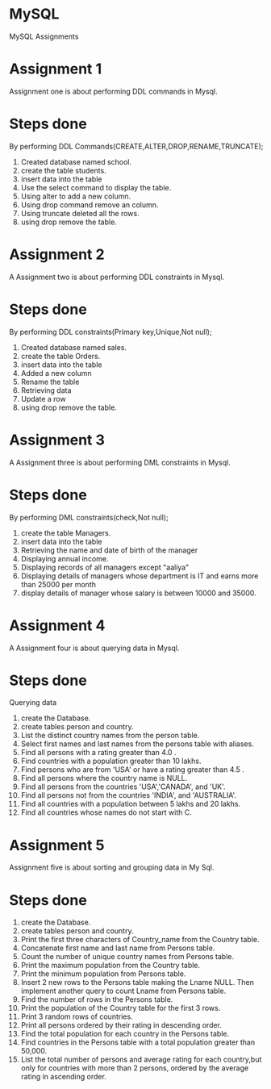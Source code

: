 # MySQL
MySQL Assignments
# Assignment 1
Assignment one is about performing DDL commands in Mysql.

# Steps done
By performing DDL Commands(CREATE,ALTER,DROP,RENAME,TRUNCATE);
1. Created database named school.
2. create the table students.
3. insert data into the table
4. Use the select command to display the table.
5. Using alter to add a new column.
6. Using drop command remove an column.
7. Using truncate deleted all the rows.
8. using drop remove the table.


# Assignment 2
A Assignment two is about performing DDL constraints in Mysql.

# Steps done
By performing DDL constraints(Primary key,Unique,Not null);
1. Created database named sales.
2. create the table Orders.
3. insert data into the table
4. Added a new column
5. Rename the table
6. Retrieving data
7. Update a row
8. using drop remove the table.

# Assignment 3
A Assignment three is about performing DML constraints in Mysql.

# Steps done
By performing DML constraints(check,Not null);
1. create the table Managers.
2. insert data into the table
3. Retrieving the name and date of birth of the manager
4. Displaying annual income.
5. Displaying records of all managers except "aaliya"
6. Displaying details of managers whose department is IT and earns more than 25000 per month
7. display details of manager whose salary is between 10000 and 35000.


# Assignment 4
A Assignment four is about querying data in Mysql.

# Steps done
Querying data
1. create the Database.
2. create tables person and country.
3. List the distinct country names from the person table.
4. Select first names and last names from the persons table with aliases.
5. Find all persons with a rating greater than 4.0 .
6. Find countries with a population greater than 10 lakhs.
7. Find persons who are from 'USA' or have a rating greater than 4.5 .
8. Find all persons where the country name is NULL.
9. Find all persons from the countries 'USA','CANADA', and 'UK'.
10. Find all persons not from the countries 'INDIA', and 'AUSTRALIA'.
11. Find all countries with a population between 5 lakhs and 20 lakhs.
12. Find all countries whose names do not start with C.


# Assignment 5
Assignment five is about sorting and grouping data in My Sql.

# Steps done
1. create the Database.
2. create tables person and country.
3. Print the first three characters of Country_name from the Country table.
4. Concatenate first name and last name from Persons table. 
5. Count the number of unique country names from Persons table. 
6. Print the maximum population from the Country table.
7. Print the minimum population from Persons table.
8. Insert 2 new rows to the Persons table making the Lname NULL. Then implement another query to count Lname from Persons table.
9. Find the number of rows in the Persons table. 
10. Print the population of the Country table for the first 3 rows. 
11. Print 3 random rows of countries.
12. Print all persons ordered by their rating in descending order.
13. Find the total population for each country in the Persons table.
14. Find countries in the Persons table with a total population greater than 50,000.
15. List the total number of persons and average rating for each country,but only for countries with more than 2 persons, ordered by the average rating in ascending order.
